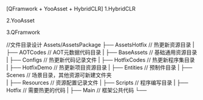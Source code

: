[QFramwork + YooAsset + HybridCLR]
1.HybridCLR

2.YooAsset

3.QFramwork

//文件目录设计
Assets/AssetsPackage
├── AssetsHotfix				// 热更新资源目录
|   ├── AOTCodes				// AOT元数据代码目录
|   ├── BaseAssets				// 基础通用资源目录
|   ├── Configs					// 热更新代码记录文件
|   ├── HotfixCodes				// 热更新程序集目录
|   ├── HotfixDemo				// 热更新项目资源目录
|           ├── Entities		// 预制件目录
|           ├── Scenes		    // 场景目录，其他资源可新建文件夹       
|   ├── Resources				// 资源配置记录文件
|   ├── Scripts                 // 程序编写目录
|           ├── Hotfix          // 需要热更的代码
|           ├── Main            // 框架公共代码
└── 
